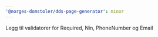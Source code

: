 ```yaml
---
'@norges-domstoler/dds-page-generator': minor
---
```


Legg til validatorer for Required, Nin, PhoneNumber og Email
